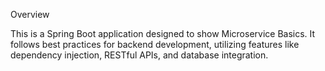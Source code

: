 Overview

This is a Spring Boot application designed to show Microservice Basics. It follows best practices for backend development, utilizing features like dependency injection, RESTful APIs, and database integration.
